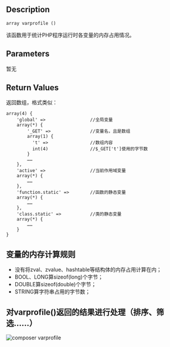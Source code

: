 ## Description

~~~
array varprofile () 
~~~

该函数用于统计PHP程序运行时各变量的内存占用情况。

## Parameters

暂无

## Return Values

返回数组，格式类似：
~~~
array(4) {
    'global' =>                 //全局变量
    array(*) {
        '_GET' =>               //变量名，且是数组
        array(1) {
          't' =>                //数组内容
          int(4)                //$_GET['t']使用的字节数
        }
        ……
    },
    'active' =>                 //当前作用域变量
    array(*) {
        ……
    },
    'function.static' =>        //函数的静态变量
    array(*) {
        ……
    },
    'class.static' =>           //类的静态变量
    array(*) {
        ……
    }
}
~~~

## 变量的内存计算规则

* 没有将zval、zvalue、hashtable等结构体的内存占用计算在内；
* BOOL、LONG算sizeof(long)个字节；
* DOUBLE算sizeof(double)个字节；
* STRING算字符串占用的字节数；

## 对varprofile()返回的结果进行处理（排序、筛选……）

![composer varprofile](https://github.com/yangxikun/varprofile.git)
